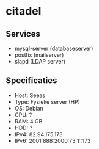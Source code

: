 citadel
=======

Services
--------

 * mysql-server (databaseserver)
 * postfix (mailserver)
 * slapd (LDAP server)

Specificaties
-------------

 * Host: Seeas
 * Type: Fysieke server (HP)
 * OS: Debian
 * CPU: ?
 * RAM: 4 GB
 * HDD: ?
 * IPv4: 82.94.175.173
 * IPv6: 2001:888:2000:73:1::173
